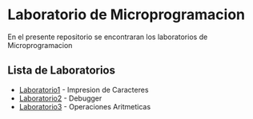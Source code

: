 # Laboratorio de Microprogramacion

En el presente repositorio se encontraran los laboratorios de Microprogramacion

## Lista de Laboratorios

* [Laboratorio1](https://github.com/pab12play/LaboratorioMicro/tree/Lab1) - Impresion de Caracteres
* [Laboratorio2](https://github.com/pab12play/LaboratorioMicro/tree/Lab2) - Debugger
* [Laboratorio3](https://github.com/pab12play/LaboratorioMicro/tree/Lab3) - Operaciones Aritmeticas

